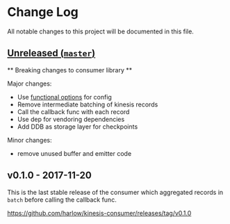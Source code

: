 # Change Log

All notable changes to this project will be documented in this file.

## [Unreleased (`master`)][unreleased]

** Breaking changes to consumer library **

Major changes:

* Use [functional options][options] for config
* Remove intermediate batching of kinesis records
* Call the callback func with each record
* Use dep for vendoring dependencies
* Add DDB as storage layer for checkpoints

Minor changes:

* remove unused buffer and emitter code

[unreleased]: https://github.com/harlow/kinesis-consumer/compare/v0.1.0...HEAD
[options]: https://dave.cheney.net/2014/10/17/functional-options-for-friendly-apis

## v0.1.0 - 2017-11-20

This is the last stable release of the consumer which aggregated records in `batch` before calling the callback func. 

https://github.com/harlow/kinesis-consumer/releases/tag/v0.1.0
